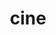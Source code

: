 ---
category: 4-letters
denotation: null
name: cine
reference_link: https://www.etymonline.com/word/cine
root_language: null
root_name: null
title: cine
type: free
word_sums:
- respelling: cine
  sum: 'Cine + '
---